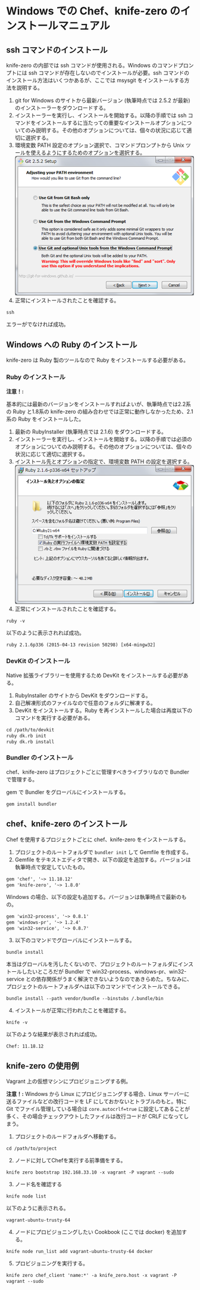 # Windows での Chef、knife-zero のインストールマニュアル

## ssh コマンドのインストール

knife-zero の内部では ssh コマンドが使用される。Windows のコマンドプロンプトには ssh コマンドが存在しないのでインストールが必要。ssh コマンドのインストール方法はいくつかあるが、ここでは msysgit をインストールする方法を説明する。

1. git for Windows のサイトから最新バージョン (執筆時点では 2.5.2 が最新) のインストーラーをダウンロードする。
2. インストーラーを実行し、インストールを開始する。以降の手順では ssh コマンドをインストールするに当たっての重要なインストールオプションについてのみ説明する。その他のオプションについては、個々の状況に応じて適切に選択する。
3. 環境変数 PATH 設定のオプション選択で、コマンドプロンプトから Unix ツールを使えるようにするためのオプションを選択する。
![環境変数 PATH 設定のオプション選択](img/msysgit/msysgit_6_2.png "「Use Git and optional Unix tools from the Windows Command Prompt」を選択する")
4. 正常にインストールされたことを確認する。
```
ssh
```
エラーがでなければ成功。

## Windows への Ruby のインストール

knife-zero は Ruby 製のツールなので Ruby をインストールする必要がある。

### Ruby のインストール

**注意！:**

基本的には最新のバージョンをインストールすればよいが、執筆時点では2.2系の Ruby と1.8系の knife-zero の組み合わせでは正常に動作しなかったため、2.1 系の Ruby をインストールした。

1. 最新の RubyInstaller (執筆時点では 2.1.6) をダウンロードする。
2. インストーラーを実行し、インストールを開始する。以降の手順では必須のオプションについてのみ説明する。その他のオプションについては、個々の状況に応じて適切に選択する。
3. インストール先とオプションの指定で、環境変数 PATH の設定を選択する。
![インストール先とオプションの指定](img/RubyInstaller/rubyinstaller_3_2.png "「Ruby の実行ファイルへ環境変数 PATH を設定する」を選択する")
4. 正常にインストールされたことを確認する。
```
ruby -v
```
以下のように表示されれば成功。
```
ruby 2.1.6p336 (2015-04-13 revision 50298) [x64-mingw32]
```

### DevKit のインストール

Native 拡張ライブラリーを使用するため DevKit をインストールする必要がある。

1. RubyInstaller のサイトから DevKit をダウンロードする。
2. 自己解凍形式のファイルなので任意のフォルダに解凍する。
3. DevKit をインストールする。Ruby を再インストールした場合は再度以下のコマンドを実行する必要がある。
```
cd /path/to/devkit
ruby dk.rb init
ruby dk.rb install
```

### Bundler のインストール

chef、knife-zero はプロジェクトごとに管理すべきライブラリなので Bundler で管理する。

gem で Bundler をグローバルにインストールする。

```
gem install bundler
```

## chef、knife-zero のインストール

Chef を使用するプロジェクトごとに chef、knife-zero をインストールする。

1. プロジェクトのルートフォルダで `bundler init` して Gemfile を作成する。
2. Gemfile をテキストエディタで開き、以下の設定を追加する。バージョンは執筆時点で安定していたもの。
```
gem 'chef', '~> 11.18.12'
gem 'knife-zero', '~> 1.8.0'
```
Windows の場合、以下の設定も追加する。バージョンは執筆時点で最新のもの。
```
gem 'win32-process', '~> 0.8.1'
gem 'windows-pr', '~> 1.2.4'
gem 'win32-service', '~> 0.8.7'
```
3. 以下のコマンドでグローバルにインストールする。
```
bundle install
```
本当はグローバルを汚したくないので、プロジェクトのルートフォルダにインストールしたいところだが Bundler で win32-process、windows-pr、win32-service との依存関係がうまく解決できないようなのであきらめた。ちなみに、プロジェクトのルートフォルダへは以下のコマンドでインストールできる。
```
bundle install --path vendor/bundle --binstubs /.bundle/bin
```
4. インストールが正常に行われたことを確認する。
```
knife -v
```
以下のような結果が表示されれば成功。
```
Chef: 11.18.12
```

## knife-zero の使用例

Vagrant 上の仮想マシンにプロビジョニングする例。

**注意！:**
Windows から Linux にプロビジョニングする場合、Linux サーバーに送るファイルなどの改行コードを LF にしておかないとトラブルのもと。特に Git でファイル管理している場合は `core.autocrlf=true` に設定してあることが多く、その場合チェックアウトしたファイルは改行コードが CRLF になってしまう。

1. プロジェクトのルードフォルダへ移動する。
```
cd /path/to/project
```

2. ノードに対してChefを実行する前準備をする。
```
knife zero bootstrap 192.168.33.10 -x vagrant -P vagrant --sudo
```

3. ノード名を確認する
```
knife node list
```
以下のように表示される。
```
vagrant-ubuntu-trusty-64
```

4. ノードにプロビジョニングしたい Cookbook (ここでは docker) を追加する。
```
knife node run_list add vagrant-ubuntu-trusty-64 docker
```

5. プロビジョニングを実行する。
```
knife zero chef_client 'name:*' -a knife_zero.host -x vagrant -P vagrant --sudo
```
